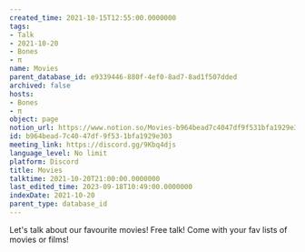```yaml
---
created_time: 2021-10-15T12:55:00.0000000
tags:
- Talk
- 2021-10-20
- Bones
- π
name: Movies
parent_database_id: e9339446-880f-4ef0-8ad7-8ad1f507dded
archived: false
hosts:
- Bones
- π
object: page
notion_url: https://www.notion.so/Movies-b964bead7c4047df9f531bfa1929e303
id: b964bead-7c40-47df-9f53-1bfa1929e303
meeting_link: https://discord.gg/9Kbq4djs
language_level: No limit
platform: Discord
title: Movies
talktime: 2021-10-20T21:00:00.0000000
last_edited_time: 2023-09-18T10:49:00.0000000
indexDate: 2021-10-20
parent_type: database_id
---
```


Let's talk about our favourite movies!
Free talk! Come with your fav lists of movies or films!


